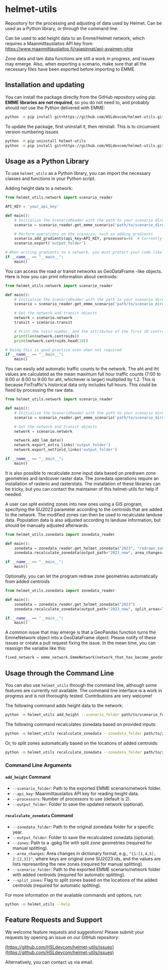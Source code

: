 # helmet-utils

Repository for the processing and adjusting of data used by Helmet. Can be used as a Python library, or through the command line. 

Can be used to add height data to an Emme/Helmet network, which requires a Maanmittauslaitos API key from: https://www.maanmittauslaitos.fi/rajapinnat/api-avaimen-ohje

Zone data and lam data functions are still a work in progress, and issues may emerge. Also, when exporting a scenario, make sure that all the necessary files have been exported before importing to EMME.

## Installation and updating

You can install the package directly from the GitHub repository using pip. **EMME libraries are not required**, so you do not need to, and probably should not use the Python delivered with EMME:

```sh
python -m pip install git+https://github.com/HSLdevcom/helmet-utils.git
```

To update the package, first uninstall it, then reinstall. This is to circumvent version numbering issues

```sh
python -m pip uninstall helmet-utils
python -m pip install git+https://github.com/HSLdevcom/helmet-utils.git
```

## Usage as a Python Library

To use `helmet_utils` as a Python library, you can import the necessary classes and functions in your Python script.

Adding height data to a network:

```python
from helmet_utils.network import scenario_reader

API_KEY = 'your_api_key'

def main():
    # Initialize the ScenarioReader with the path to your scenario directory
    scenario = scenario_reader.get_emme_scenario('path/to/scenario_directory')

    # Perform operations on the scenario, such as adding gradients
    scenario.add_gradients(api_key=API_KEY, processors=4)  # Currently supports 2 or 4 processors
    scenario.export('output_folder')

# When writing gradients to a network, you must protect your code like this
if __name__ == "__main__":
    main()
```

You can access the road or transit networks as GeoDataFrame -like objects. Here is how you can print information about centroids:

```python
from helmet_utils.network import scenario_reader

def main():
    # Initialize the ScenarioReader with the path to your scenario directory
    scenario = scenario_reader.get_emme_scenario('path/to/scenario_directory')

    # Get the network and transit objects
    network = scenario.network
    transit = scenario.transit

    # Print the total number, and the attributes of the first 10 centroids
    print(len(network.centroids))
    print(network.centroids.head(10))

# Doing this is good practice even when not required
if __name__ == "__main__":
    main()

```

You can easily add automatic traffic counts to the network. The aht and iht values are calculated as the mean maximum full hour traffic counts (7:00 to 8:00 or 8:00 to 9:00 for aht, whichever is larger) multiplied by 1.2. This is because FinTraffic's historical data only includes full hours. This could be fixed by processing the raw data.

```python
from helmet_utils.network import scenario_reader

def main():
    # Initialize the ScenarioReader with the path to your scenario directory
    scenario = scenario_reader.get_emme_scenario('path/to/scenario_directory')

    # Get the network and transit objects
    network = scenario.network

    network.add_lam_data()
    network.export_extra_links('output_folder')
    network.export_netfield_links('output_folder')

if __name__ == "__main__":
    main()

```

It is also possible to recalculate zone input data based on predrawn zone geometries and landcover raster data. The zonedata operations require an installation of rasterio and rasterstats. The installation of these libraries can be tricky, but you can contact the maintainer of this helmet-utils for help if needed.

A user can split existing zones into new ones using a GIS program, specifying the SIJ2023 parameter according to the centroids that are added to the network. The modified zones can then be used to recalculate landuse data. Population data is also adjusted according to landuse information, but should be manually adjusted afterwards.


```python
from helmet_utils.zonedata import zonedata_reader

def main():
    zonedata = zonedata_reader.get_helmet_zonedata("2023", "redrawn_zones.gpkg")
    zonedata.recalculate_zonedata(output_path="2023_new", area_changes={292:[292, 295]}, split_areas=False)

if __name__ == "__main__":
    main()

```

Optionally, you can let the program redraw zone geometries automatically from added centroids

```python
from helmet_utils.zonedata import zonedata_reader

def main():
    zonedata = zonedata_reader.get_helmet_zonedata("2023")
    zonedata.recalculate_zonedata(output_path="2023_new", split_areas=True, network_folder="scenario/folder/with/added/centroids")

if __name__ == "__main__":
    main()

```

A common issue that may emerge is that a GeoPandas function turns the EmmeNetwork object into a GeoDataFrame object. Please notify of these issues or create a pull request fixing the issue. In the mean time, you can reassign the variable like this:

```python
fixed_network = emme_network.EmmeNetwork(network_that_has_become_geodataframe)
```




## Usage through the Command Line

You can also use `helmet_utils` through the command line, although some features are currently not available. The command line interface is a work in progress and is not thoroughly tested. Contributions are very welcome!

The following command adds height data to the network:

```sh
python -m helmet_utils add_height --scenario_folder path/to/scenario_folder --api_key your_api_key --processors 4 --output_folder output_folder
```

The following command recalculates zonedata based on provided inputs:

```sh
python -m helmet_utils recalculate_zonedata --zonedata_folder path/to/zonedata_folder --output_folder output_folder --zones path/to/zones.gpkg --area_changes "{1:[1,4,5], 2:[2,3]}"
```

Or, to split zones automatically based on the locations of added centroids:

```sh
python -m helmet_utils recalculate_zonedata --zonedata_folder path/to/zonedata_folder --output_folder output_folder --scenario_folder path/to/scenario_folder --split_zones
```

### Command Line Arguments

#### `add_height` Command

- `--scenario_folder`: Path to the exported EMME scenario/network folder.
- `--api_key`: Maanmittauslaitos API key for reading height data.
- `--processors`: Number of processors to use (default is 2).
- `--output_folder`: Folder to save the updated network (optional).

#### `recalculate_zonedata` Command

- `--zonedata_folder`: Path to the original zonedata folder for a specific year.
- `--output_folder`: Folder to save the recalculated zonedata (optional).
- `--zones`: Path to a .gpkg file with split zone geometries (required for manual splitting).
- `--area_changes`: Area changes in dictionary format, e.g., `"{1:[1,4,5], 2:[2,3]}"`, where keys are original zone SIJ2023 ids, and the values are lists representing the new zones (required for manual splitting).
- `--scenario_folder`: Path to the exported EMME scenario/network folder with added centroids (required for automatic splitting).
- `--split_zones`: Flag to split zones based on the locations of the added centroids (required for automatic splitting).

For more information on the available commands and options, run:

```sh
python -m helmet_utils --help
```
## Feature Requests and Support

We welcome feature requests and suggestions! Please submit your requests by opening an issue on our GitHub repository:

[https://github.com/HSLdevcom/helmet-utils/issues](https://github.com/HSLdevcom/helmet-utils/issues)

Alternatively, you can contact us via email.


